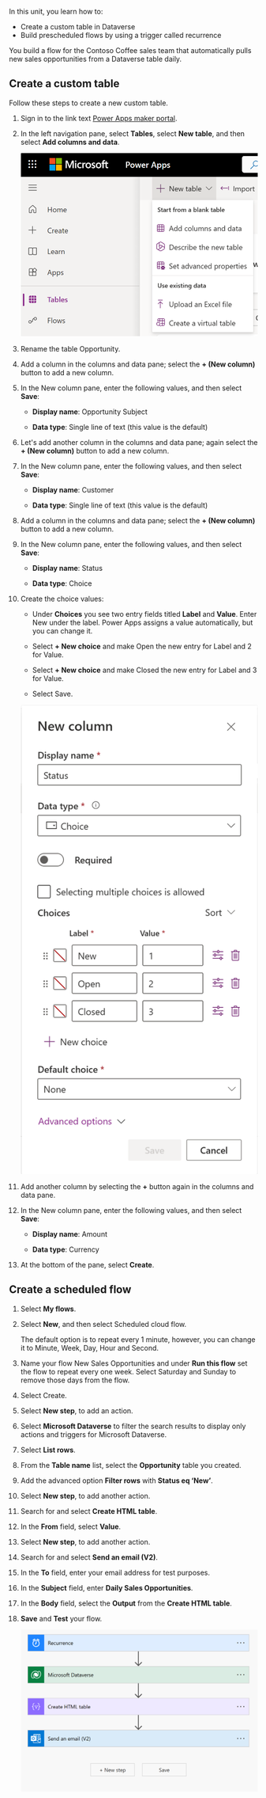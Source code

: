 In this unit, you learn how to:

* Create a custom table in Dataverse
* Build prescheduled flows by using a trigger called recurrence

 You build a flow for the Contoso Coffee sales team that automatically pulls new sales opportunities from a Dataverse table daily. 
 ## Create a custom table
Follow these steps to create a new custom table.

1. Sign in to the link text [Power Apps maker portal](https://make.powerapps.com/).

1. In the left navigation pane, select **Tables**, select **New table**, and then select **Add columns and data**.

    ![Screenshot of creating a new table in Dataverse.](../media/create-new-table-dataverse.png)

1. Rename the table Opportunity.

1. Add a column in the columns and data pane; select the **+ (New column)** button to add a new column.

1. In the New column pane, enter the following values, and then select **Save**:

    - **Display name**: Opportunity Subject

    - **Data type**: Single line of text (this value is the default)

1. Let's add another column in the columns and data pane; again select the **+ (New column)** button to add a new column.

1. In the New column pane, enter the following values, and then select **Save**:

    - **Display name**: Customer

    - **Data type**: Single line of text (this value is the default)

1. Add a column in the columns and data pane; select the **+ (New column)** button to add a new column.

1. In the New column pane, enter the following values, and then select **Save**:

    - **Display name**: Status

    - **Data type**: Choice

1. Create the choice values: 

    - Under **Choices** you see two entry fields titled **Label** and **Value**. Enter New under the label. Power Apps assigns a value automatically, but you can change it.

    - Select **+ New choice** and make Open the new entry for Label and 2 for Value.

    - Select **+ New choice** and make Closed the new entry for Label and 3 for Value.

    - Select Save.

    ![Screenshot of choice columns and choices.](../media/choice-columns-choices.png)
  
1. Add another column by selecting the **+** button again in the columns and data pane.

1. In the New column pane, enter the following values, and then select **Save**:

    - **Display name**: Amount

    - **Data type**: Currency

1. At the bottom of the pane, select **Create**.

## Create a scheduled flow
1. Select **My flows**.
2. Select **New**, and then select Scheduled cloud flow.
    
    The default option is to repeat every 1 minute, however, you can change it to Minute, Week, Day, Hour and Second.
3. Name your flow New Sales Opportunities and under **Run this flow** set the flow to repeat every one week. Select Saturday and Sunday to remove those days from the flow. 
4. Select Create.
5. Select **New step**, to add an action.
6. Select **Microsoft Dataverse** to filter the search results to display only actions and triggers for Microsoft Dataverse.
7. Select **List rows**.
8. From the **Table name** list, select the **Opportunity** table you created.
9. Add the advanced option **Filter rows** with **Status eq ‘New’**.
10. Select **New step**, to add another action.
11. Search for and select **Create HTML table**.
12. In the **From** field, select **Value**. 
13. Select **New step**, to add another action.
14. Search for and select **Send an email (V2)**.
15. In the **To** field, enter your email address for test purposes.
16. In the **Subject** field, enter **Daily Sales Opportunities**.
17. In the **Body** field, select the **Output** from the **Create HTML table**. 
18. **Save** and **Test** your flow.

    ![Screenshot of finished flow.](../media/finished-flow.png)